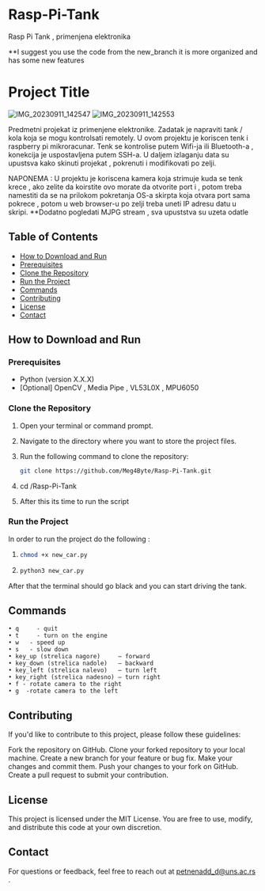 # Rasp-Pi-Tank
Rasp Pi Tank , primenjena elektronika

**I suggest you use the code from the new_branch it is more organized and has some new features

# Project Title
![IMG_20230911_142547](https://github.com/Meg4Byte/Rasp-Pi-Tank/assets/121357383/890a5547-031a-4c4b-86ca-ac3200c185d9)
![IMG_20230911_142553](https://github.com/Meg4Byte/Rasp-Pi-Tank/assets/121357383/10be3bdd-a0c3-4638-9220-1124b2f66e68)

Predmetni projekat iz primenjene elektronike.
Zadatak je napraviti tank / kola koja se mogu kontrolsati remotely.
U ovom projektu je koriscen tenk i raspberry pi mikroracunar.
Tenk se kontrolise putem Wifi-ja ili Bluetooth-a , konekcija je uspostavljena putem SSH-a.
U daljem izlaganju data su upustsva kako skinuti projekat , pokrenuti i modifikovati po zelji.

NAPONEMA : U projektu je koriscena kamera koja strimuje kuda se tenk krece , ako zelite da 
koirstite ovo morate da otvorite port i  , potom treba namestiti da se na prilokom pokretanja OS-a skirpta koja otvara port sama
pokrece , potom u web browser-u po zelji treba uneti IP adresu datu u skripi.
**Dodatno pogledati MJPG stream , sva upuststva su uzeta odatle

## Table of Contents

- [How to Download and Run](#how-to-download-and-run)
- [Prerequisites](#prerequisites)
- [Clone the Repository](#clone-the-repository)
- [Run the Project](#run-the-project)
- [Commands](#how-to-actually-drive)
- [Contributing](#contributing)
- [License](#license)
- [Contact](#contact)
  
## How to Download and Run

### Prerequisites

- Python (version X.X.X)
- [Optional] OpenCV , Media Pipe , VL53L0X , MPU6050

### Clone the Repository

1. Open your terminal or command prompt.

2. Navigate to the directory where you want to store the project files.

3. Run the following command to clone the repository:

   ```bash
   git clone https://github.com/Meg4Byte/Rasp-Pi-Tank.git

4. cd /Rasp-Pi-Tank

5. After this its time to run the script

### Run the Project

In order to run the project do the following :

   1. ```bash
      chmod +x new_car.py

   2. ```bash
      python3 new_car.py

After that the terminal should go black and you can start driving the tank.

## Commands


    • q 	- quit
    • t 	- turn on the engine 
    • w	  - speed up
    • s	  - slow down
    • key_up (strelica nagore)     – forward
    • key_down (strelica nadole)   – backward
    • key_left (strelica nalevo)   – turn left
    • key_right (strelica nadesno) – turn right
    • f	- rotate camera to the right
    • g	 -rotate camera to the left  

## Contributing

   If you'd like to contribute to this project, please follow these guidelines:
   
   Fork the repository on GitHub.
   Clone your forked repository to your local machine.
   Create a new branch for your feature or bug fix.
   Make your changes and commit them.
   Push your changes to your fork on GitHub.
   Create a pull request to submit your contribution.
   
## License 

This project is licensed under the MIT License. You are free to use, modify, and distribute this code at your own discretion.

## Contact

For questions or feedback, feel free to reach out at petnenadd_d@uns.ac.rs .
